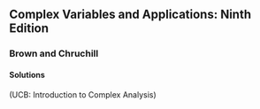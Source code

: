 ## Complex Variables and Applications: Ninth Edition
### Brown and Chruchill
#### Solutions
(UCB: Introduction to Complex Analysis)
